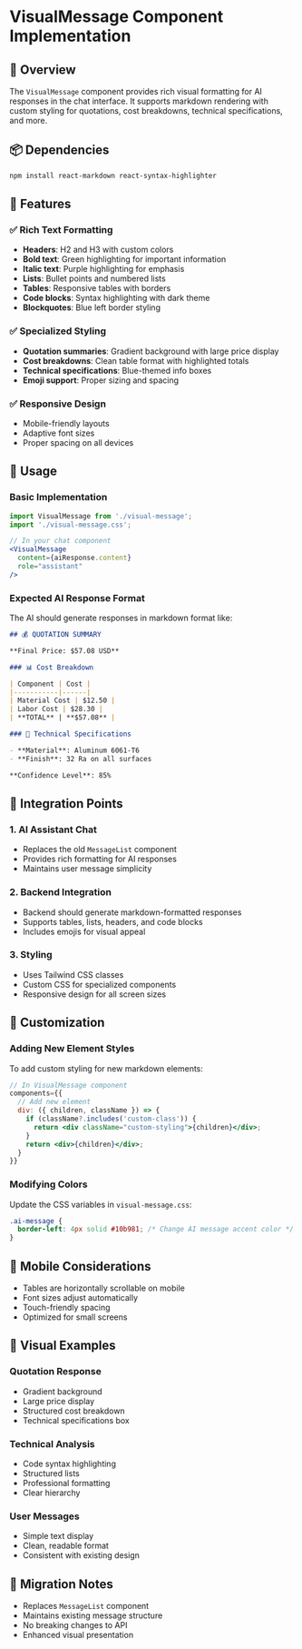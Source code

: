 # VisualMessage Component Implementation

## 🎨 Overview

The `VisualMessage` component provides rich visual formatting for AI responses in the chat interface. It supports markdown rendering with custom styling for quotations, cost breakdowns, technical specifications, and more.

## 📦 Dependencies

```bash
npm install react-markdown react-syntax-highlighter
```

## 🚀 Features

### ✅ Rich Text Formatting
- **Headers**: H2 and H3 with custom colors
- **Bold text**: Green highlighting for important information
- **Italic text**: Purple highlighting for emphasis
- **Lists**: Bullet points and numbered lists
- **Tables**: Responsive tables with borders
- **Code blocks**: Syntax highlighting with dark theme
- **Blockquotes**: Blue left border styling

### ✅ Specialized Styling
- **Quotation summaries**: Gradient background with large price display
- **Cost breakdowns**: Clean table format with highlighted totals
- **Technical specifications**: Blue-themed info boxes
- **Emoji support**: Proper sizing and spacing

### ✅ Responsive Design
- Mobile-friendly layouts
- Adaptive font sizes
- Proper spacing on all devices

## 📝 Usage

### Basic Implementation

```jsx
import VisualMessage from './visual-message';
import './visual-message.css';

// In your chat component
<VisualMessage 
  content={aiResponse.content} 
  role="assistant" 
/>
```

### Expected AI Response Format

The AI should generate responses in markdown format like:

```markdown
## 💰 QUOTATION SUMMARY

**Final Price: $57.08 USD**

### 📊 Cost Breakdown

| Component | Cost |
|-----------|------|
| Material Cost | $12.50 |
| Labor Cost | $28.30 |
| **TOTAL** | **$57.08** |

### 🔧 Technical Specifications

- **Material**: Aluminum 6061-T6
- **Finish**: 32 Ra on all surfaces

**Confidence Level**: 85%
```

## 🎯 Integration Points

### 1. AI Assistant Chat
- Replaces the old `MessageList` component
- Provides rich formatting for AI responses
- Maintains user message simplicity

### 2. Backend Integration
- Backend should generate markdown-formatted responses
- Supports tables, lists, headers, and code blocks
- Includes emojis for visual appeal

### 3. Styling
- Uses Tailwind CSS classes
- Custom CSS for specialized components
- Responsive design for all screen sizes

## 🔧 Customization

### Adding New Element Styles

To add custom styling for new markdown elements:

```jsx
// In VisualMessage component
components={{
  // Add new element
  div: ({ children, className }) => {
    if (className?.includes('custom-class')) {
      return <div className="custom-styling">{children}</div>;
    }
    return <div>{children}</div>;
  }
}}
```

### Modifying Colors

Update the CSS variables in `visual-message.css`:

```css
.ai-message {
  border-left: 4px solid #10b981; /* Change AI message accent color */
}
```

## 📱 Mobile Considerations

- Tables are horizontally scrollable on mobile
- Font sizes adjust automatically
- Touch-friendly spacing
- Optimized for small screens

## 🎨 Visual Examples

### Quotation Response
- Gradient background
- Large price display
- Structured cost breakdown
- Technical specifications box

### Technical Analysis
- Code syntax highlighting
- Structured lists
- Professional formatting
- Clear hierarchy

### User Messages
- Simple text display
- Clean, readable format
- Consistent with existing design

## 🔄 Migration Notes

- Replaces `MessageList` component
- Maintains existing message structure
- No breaking changes to API
- Enhanced visual presentation 
